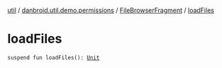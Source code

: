 [util](../../index.md) / [danbroid.util.demo.permissions](../index.md) / [FileBrowserFragment](index.md) / [loadFiles](./load-files.md)

# loadFiles

`suspend fun loadFiles(): `[`Unit`](https://kotlinlang.org/api/latest/jvm/stdlib/kotlin/-unit/index.html)